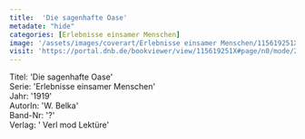 ```yaml
---
title:  'Die sagenhafte Oase'
metadate: "hide"
categories: [Erlebnisse einsamer Menschen]
image: '/assets/images/coverart/Erlebnisse einsamer Menschen/115619251X_00000010.jpg'
visit: 'https://portal.dnb.de/bookviewer/view/115619251X#page/n0/mode/2up'
---
```

Titel: 'Die sagenhafte Oase' <br>
Serie: 'Erlebnisse einsamer Menschen' <br>
Jahr: '1919' <br>
AutorIn: 'W. Belka' <br>
Band-Nr: '?' <br>
Verlag: ' Verl mod Lektüre'